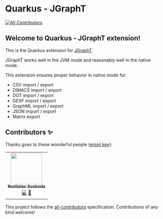 # Quarkus - JGraphT
<!-- ALL-CONTRIBUTORS-BADGE:START - Do not remove or modify this section -->
[![All Contributors](https://img.shields.io/badge/all_contributors-1-orange.svg?style=flat-square)](#contributors-)
<!-- ALL-CONTRIBUTORS-BADGE:END -->

## Welcome to Quarkus - JGraphT extension!

This is the Quarkus extension for [JGraphT](https://jgrapht.org/).

JGraphT works well in the JVM mode and reasonably well in the native mode.

This extension ensures proper behavior in native mode for:
- CSV import / export
- DIMACS import / export
- DOT import / export
- GEXF import / export
- GraphML import / export
- JSON import / export
- Matrix export

[comment]: <> (## Documentation)

[comment]: <> (The documentation for this extension should be maintained as part of this repository and it is stored in the `docs/` directory. )

[comment]: <> (The layout should follow the [Antora's Standard File and Directory Set]&#40;https://docs.antora.org/antora/2.3/standard-directories/&#41;.)

[comment]: <> (Once the docs are ready to be published, please open a PR including this repository in the [Quarkiverse Docs Antora playbook]&#40;https://github.com/quarkiverse/quarkiverse-docs/blob/main/antora-playbook.yml#L7&#41;. See an example [here]&#40;https://github.com/quarkiverse/quarkiverse-docs/pull/1&#41;.)
## Contributors ✨

Thanks goes to these wonderful people ([emoji key](https://allcontributors.org/docs/en/emoji-key)):

<!-- ALL-CONTRIBUTORS-LIST:START - Do not remove or modify this section -->
<!-- prettier-ignore-start -->
<!-- markdownlint-disable -->
<table>
  <tr>
    <td align="center"><a href="https://twitter.com/r_svoboda"><img src="https://avatars.githubusercontent.com/u/925259?v=4?s=100" width="100px;" alt=""/><br /><sub><b>Rostislav Svoboda</b></sub></a><br /><a href="https://github.com/quarkiverse/quarkus-jgrapht/commits?author=rsvoboda" title="Code">💻</a> <a href="#maintenance-rsvoboda" title="Maintenance">🚧</a></td>
  </tr>
</table>

<!-- markdownlint-restore -->
<!-- prettier-ignore-end -->

<!-- ALL-CONTRIBUTORS-LIST:END -->

This project follows the [all-contributors](https://github.com/all-contributors/all-contributors) specification. Contributions of any kind welcome!